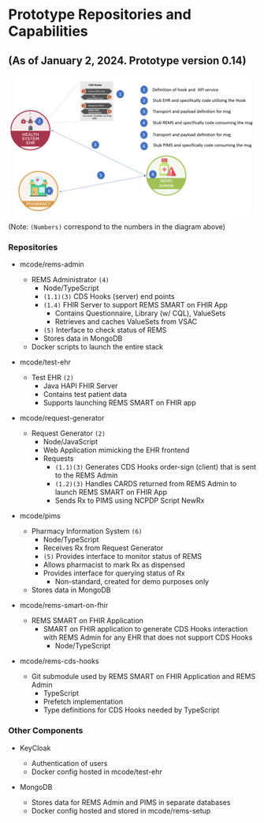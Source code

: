 # Prototype Repositories and Capabilities

## (As of January 2, 2024. Prototype version 0.14)

![](./prototype-images/layout.png)

(Note: `(Numbers)` correspond to the numbers in the diagram above)

### Repositories

- mcode/rems-admin

  - REMS Administrator `(4)`
    - Node/TypeScript
    - `(1.1)(3)` CDS Hooks (server) end points
    - `(1.4)` FHIR Server to support REMS SMART on FHIR App
      - Contains Questionnaire, Library (w/ CQL), ValueSets
      - Retrieves and caches ValueSets from VSAC
    - `(5)` Interface to check status of REMS
    - Stores data in MongoDB
  - Docker scripts to launch the entire stack

- mcode/test-ehr

  - Test EHR `(2)`
    - Java HAPI FHIR Server
    - Contains test patient data
    - Supports launching REMS SMART on FHIR app

- mcode/request-generator

  - Request Generator `(2)`
    - Node/JavaScript
    - Web Application mimicking the EHR frontend
    - Requests
      - `(1.1)(3)` Generates CDS Hooks order-sign (client) that is sent to the REMS Admin
      - `(1.2)(3)` Handles CARDS returned from REMS Admin to launch REMS SMART on FHIR App
      - Sends Rx to PIMS using NCPDP Script NewRx

- mcode/pims

  - Pharmacy Information System `(6)`
    - Node/TypeScript
    - Receives Rx from Request Generator
    - `(5)` Provides interface to monitor status of REMS
    - Allows pharmacist to mark Rx as dispensed
    - Provides interface for querying status of Rx
      - Non-standard, created for demo purposes only
  - Stores data in MongoDB

- mcode/rems-smart-on-fhir

  - REMS SMART on FHIR Application
    - SMART on FHIR application to generate CDS Hooks interaction with REMS Admin for any EHR that does not support CDS Hooks
      - Node/TypeScript

- mcode/rems-cds-hooks
  - Git submodule used by REMS SMART on FHIR Application and REMS Admin
    - TypeScript
    - Prefetch implementation
    - Type definitions for CDS Hooks needed by TypeScript

### Other Components

- KeyCloak

  - Authentication of users
  - Docker config hosted in mcode/test-ehr

- MongoDB
  - Stores data for REMS Admin and PIMS in separate databases
  - Docker config hosted and stored in mcode/rems-setup
